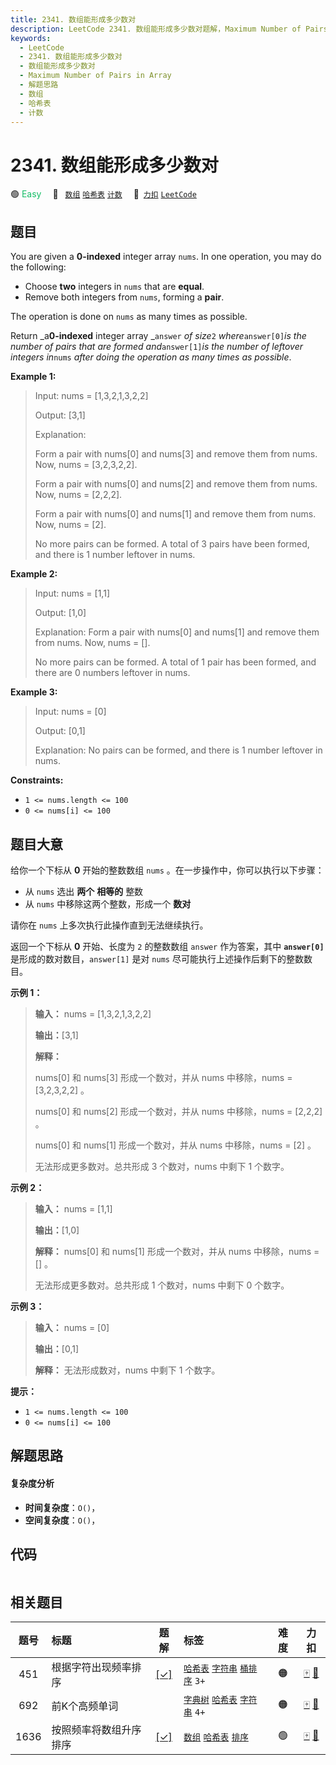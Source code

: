 ```yaml
---
title: 2341. 数组能形成多少数对
description: LeetCode 2341. 数组能形成多少数对题解，Maximum Number of Pairs in Array，包含解题思路、复杂度分析以及完整的 JavaScript 代码实现。
keywords:
  - LeetCode
  - 2341. 数组能形成多少数对
  - 数组能形成多少数对
  - Maximum Number of Pairs in Array
  - 解题思路
  - 数组
  - 哈希表
  - 计数
---
```


# 2341. 数组能形成多少数对

🟢 <font color=#15bd66>Easy</font>&emsp; 🔖&ensp; [`数组`](/tag/array.md) [`哈希表`](/tag/hash-table.md) [`计数`](/tag/counting.md)&emsp; 🔗&ensp;[`力扣`](https://leetcode.cn/problems/maximum-number-of-pairs-in-array) [`LeetCode`](https://leetcode.com/problems/maximum-number-of-pairs-in-array)

## 题目

You are given a **0-indexed** integer array `nums`. In one operation, you may
do the following:

  * Choose **two** integers in `nums` that are **equal**.
  * Remove both integers from `nums`, forming a **pair**.

The operation is done on `nums` as many times as possible.

Return _a**0-indexed** integer array _`answer` _of size_`2`
_where_`answer[0]`_is the number of pairs that are formed and_`answer[1]`_is
the number of leftover integers in_`nums` _after doing the operation as many
times as possible_.



**Example 1:**

> Input: nums = [1,3,2,1,3,2,2]
> 
> Output: [3,1]
> 
> Explanation:
> 
> Form a pair with nums[0] and nums[3] and remove them from nums. Now, nums = [3,2,3,2,2].
> 
> Form a pair with nums[0] and nums[2] and remove them from nums. Now, nums = [2,2,2].
> 
> Form a pair with nums[0] and nums[1] and remove them from nums. Now, nums = [2].
> 
> No more pairs can be formed. A total of 3 pairs have been formed, and there is 1 number leftover in nums.

**Example 2:**

> Input: nums = [1,1]
> 
> Output: [1,0]
> 
> Explanation: Form a pair with nums[0] and nums[1] and remove them from nums. Now, nums = [].
> 
> No more pairs can be formed. A total of 1 pair has been formed, and there are 0 numbers leftover in nums.

**Example 3:**

> Input: nums = [0]
> 
> Output: [0,1]
> 
> Explanation: No pairs can be formed, and there is 1 number leftover in nums.

**Constraints:**

  * `1 <= nums.length <= 100`
  * `0 <= nums[i] <= 100`


## 题目大意

给你一个下标从 **0** 开始的整数数组 `nums` 。在一步操作中，你可以执行以下步骤：

  * 从 `nums` 选出 **两个** **相等的** 整数
  * 从 `nums` 中移除这两个整数，形成一个 **数对**

请你在 `nums` 上多次执行此操作直到无法继续执行。

返回一个下标从 **0** 开始、长度为 `2` 的整数数组 `answer` 作为答案，其中 __`answer[0]`__
是形成的数对数目，`answer[1]` 是对 `nums` 尽可能执行上述操作后剩下的整数数目。



**示例 1：**

> 
> 
> 
> 
> 
> **输入：** nums = [1,3,2,1,3,2,2]
> 
> **输出：**[3,1]
> 
> **解释：**
> 
> nums[0] 和 nums[3] 形成一个数对，并从 nums 中移除，nums = [3,2,3,2,2] 。
> 
> nums[0] 和 nums[2] 形成一个数对，并从 nums 中移除，nums = [2,2,2] 。
> 
> nums[0] 和 nums[1] 形成一个数对，并从 nums 中移除，nums = [2] 。
> 
> 无法形成更多数对。总共形成 3 个数对，nums 中剩下 1 个数字。

**示例 2：**

> 
> 
> 
> 
> 
> **输入：** nums = [1,1]
> 
> **输出：**[1,0]
> 
> **解释：** nums[0] 和 nums[1] 形成一个数对，并从 nums 中移除，nums = [] 。
> 
> 无法形成更多数对。总共形成 1 个数对，nums 中剩下 0 个数字。

**示例 3：**

> 
> 
> 
> 
> 
> **输入：** nums = [0]
> 
> **输出：**[0,1]
> 
> **解释：** 无法形成数对，nums 中剩下 1 个数字。
> 
> 



**提示：**

  * `1 <= nums.length <= 100`
  * `0 <= nums[i] <= 100`


## 解题思路

#### 复杂度分析

- **时间复杂度**：`O()`，
- **空间复杂度**：`O()`，

## 代码

```javascript

```

## 相关题目

<!-- prettier-ignore -->
| 题号 | 标题 | 题解 | 标签 | 难度 | 力扣 |
| :------: | :------ | :------: | :------ | :------: | :------: |
| 451 | 根据字符出现频率排序 | [[✓]](/problem/0451.md) |  [`哈希表`](/tag/hash-table.md) [`字符串`](/tag/string.md) [`桶排序`](/tag/bucket-sort.md) `3+` | 🟠 | [🀄️](https://leetcode.cn/problems/sort-characters-by-frequency) [🔗](https://leetcode.com/problems/sort-characters-by-frequency) |
| 692 | 前K个高频单词 |  |  [`字典树`](/tag/trie.md) [`哈希表`](/tag/hash-table.md) [`字符串`](/tag/string.md) `4+` | 🟠 | [🀄️](https://leetcode.cn/problems/top-k-frequent-words) [🔗](https://leetcode.com/problems/top-k-frequent-words) |
| 1636 | 按照频率将数组升序排序 | [[✓]](/problem/1636.md) |  [`数组`](/tag/array.md) [`哈希表`](/tag/hash-table.md) [`排序`](/tag/sorting.md) | 🟢 | [🀄️](https://leetcode.cn/problems/sort-array-by-increasing-frequency) [🔗](https://leetcode.com/problems/sort-array-by-increasing-frequency) |